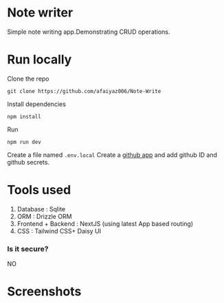 # Note writer
Simple note writing app.Demonstrating CRUD operations.

# Run locally
Clone the repo
```
git clone https://github.com/afaiyaz006/Note-Write
```
Install dependencies
```
npm install
```
Run
```
npm run dev
```
Create a file named ```.env.local``` Create a <a href="https://docs.github.com/en/apps/creating-github-apps/about-creating-github-apps/about-creating-github-apps#building-a-github-app">github app</a> and add  github ID and github secrets.


# Tools used
1. Database : Sqlite
2. ORM : Drizzle ORM
3. Frontend + Backend : NextJS (using latest App based routing) 
4. CSS : Tailwind CSS+ Daisy UI
### Is it secure?
NO
# Screenshots

[]('screenshots/homepage.png')
[]('screenshots/form.png')
[]('screenshots/form.png')




